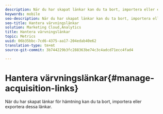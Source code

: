 ```yaml
---
description: När du har skapat länkar kan du ta bort, importera eller exportera dem.
keywords: mobile
seo-description: När du har skapat länkar kan du ta bort, importera eller exportera dem.
seo-title: Hantera värvningslänkar
solution: Marketing Cloud,Analytics
title: Hantera värvningslänkar
topic: Metrics
uuid: 06b35bbc-7cd6-4375-aa17-204edab40e62
translation-type: tm+mt
source-git-commit: 3b744229b3fc288363be74c3c4adcd71ecc4fad4

---
```



# Hantera värvningslänkar{#manage-acquisition-links}

När du har skapat länkar för hämtning kan du ta bort, importera eller exportera dessa länkar.